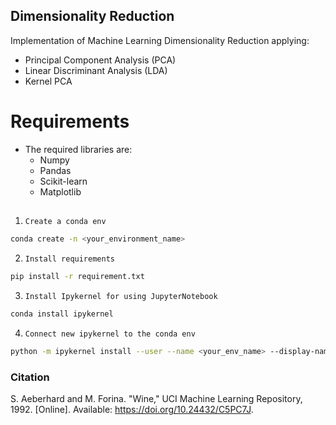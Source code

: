 ## Dimensionality Reduction
Implementation of Machine Learning Dimensionality Reduction applying:

- Principal Component Analysis (PCA)
- Linear Discriminant Analysis (LDA)
- Kernel PCA

# Requirements

- The required libraries are:
    - Numpy
    - Pandas 
    - Scikit-learn
    - Matplotlib

##
1. ```Create a conda env```
```sh
conda create -n <your_environment_name>
```

2. ```Install requirements```
```sh
pip install -r requirement.txt
```

3. ```Install Ipykernel for using JupyterNotebook```
```sh
conda install ipykernel
```

4. ```Connect new ipykernel to the conda env```
```sh
python -m ipykernel install --user --name <your_env_name> --display-name "<new_name_for_your_kernel"
```

### Citation

S. Aeberhard and M. Forina. "Wine," UCI Machine Learning Repository, 1992. [Online]. Available: https://doi.org/10.24432/C5PC7J.

